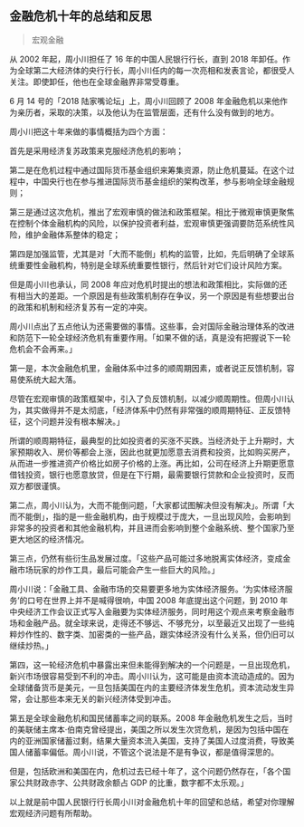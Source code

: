 ## 金融危机十年的总结和反思

> 宏观金融

从 2002 年起，周小川担任了 16 年的中国人民银行行长，直到 2018 年卸任。作为全球第二大经济体的央行行长，周小川任内的每一次亮相和发表言论，都很受人关注。即使卸任，他也在全球金融界非常受尊重。

6 月 14 号的「2018 陆家嘴论坛」上，周小川回顾了 2008 年金融危机以来他作为亲历者，采取的决策，以及他认为在监管层面，还有什么没有做到的地方。

周小川把这十年来做的事情概括为四个方面：

首先是采用经济复苏政策来克服经济危机的影响；

第二是在危机过程中通过国际货币基金组织来筹集资源，防止危机蔓延。在这个过程中，中国央行也在参与推进国际货币基金组织的架构改革，参与影响全球金融规则；

第三是通过这次危机，推出了宏观审慎的做法和政策框架。相比于微观审慎更聚焦在控制个体金融机构的风险，以保护投资者利益，宏观审慎更强调要防范系统性风险，维护金融体系整体的稳定；

第四是加强监管，尤其是对「大而不能倒」机构的监管，比如，先后明确了全球系统重要性金融机构，特别是全球系统重要性银行，然后针对它们设计风险方案。

但是周小川也承认，同 2008 年应对危机时提出的想法和政策相比，实际做的还有相当大的差距。一个原因是有些政策机制存在争议，另一个原因是有些想要出台的政策和机制和经济复苏有一定的冲突。

周小川点出了五点他认为还需要做的事情。这些事，会对国际金融治理体系的改进和防范下一轮全球经济危机有重要作用。「如果不做的话，真是没有把握说下一轮危机会不会再来。」

第一是，本次金融危机里，金融体系中过多的顺周期因素，或者说正反馈机制，容易使系统大起大落。

尽管在宏观审慎的政策框架中，引入了负反馈机制，以减少顺周期性。但周小川认为，其实做得并不是太彻底，「经济体系中仍然有非常强的顺周期特征、正反馈特征，这个问题并没有根本解决。」

所谓的顺周期特征，最典型的比如投资者的买涨不买跌。当经济处于上升期时，大家预期收入、房价等都会上涨，因此也就更加愿意去消费和投资，比如购买房产，从而进一步推进资产价格比如房子价格的上涨。再比如，公司在经济上升期更愿意借钱投资，银行也愿意放贷，但是在下行期，最需要银行贷款和企业投资时，反而双方都很谨慎。

第二点，周小川认为，大而不能倒问题，「大家都试图解决但没有解决」。所谓「大而不能倒」，指的是一些金融机构，由于规模过于庞大，一旦出现风险，会影响到非常多的投资者和其他金融机构，并且进而会影响到整个金融系统、整个国家乃至更大地区的经济情况。

第三点，仍然有些衍生品发展过度。「这些产品可能过多地脱离实体经济，变成金融市场玩家的炒作工具，最后可能会产生一些巨大的风险。」

周小川说：「金融工具、金融市场的交易要更多地为实体经济服务。‘为实体经济服务’的口号在世界上并不是喊得很响，中国 2008 年底提出这个问题，到 2010 年中央经济工作会议正式写入金融要为实体经济服务，同时用这个观点来考察金融市场和金融产品。就全球来说，走得还不够远、不够充分，以至最近又出现了一些纯粹炒作性的、数字类、加密类的一些产品，跟实体经济没有什么关系，但仍旧可以继续炒热。」

第四，这一轮经济危机中暴露出来但未能得到解决的一个问题是，一旦出现危机，新兴市场很容易受到不利的冲击。周小川认为，这可能是由资本流动造成的。因为全球储备货币是美元，一旦包括美国在内的主要经济体发生危机，资本流动发生异常，会让那些本来无关的新兴经济体受到冲击。

第五是全球金融危机和国民储蓄率之间的联系。2008 年金融危机发生之后，当时的美联储主席本·伯南克曾经提出，美国之所以发生次贷危机，是因为包括中国在内的亚洲国家储蓄过剩，结果大量资本流入美国，支持了美国人过度消费，导致美国人储蓄率偏低。周小川说，不管这个说法是不是有争议，都是值得深思的。

但是，包括欧洲和美国在内，危机过去已经十年了，这个问题仍然存在，「各个国家公共财政赤字、公共财政余额占 GDP 的比重，数字都不太乐观。」

以上就是前中国人民银行行长周小川对金融危机十年的回望和总结，希望对你理解宏观经济问题有所帮助。

